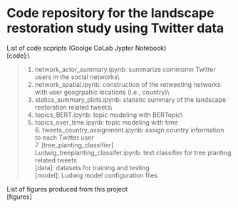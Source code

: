 # Code repository for the landscape restoration study using Twitter data

List of code scpripts (Goolge CoLab Jypter Notebook)\
[code]:\
> 1. network_actor_summary.ipynb: summarize commomn Twitter users in the social networks\
> 2. network_spatial.ipynb: construction of the retweeting networks with user geogrpahic locations (i.e., country)\
> 3. statics_summary_plots.ipynb: statistic summary of the landscape restoration related tweets\
> 4. topics_BERT.ipynb: topic modeling with BERTopic\
> 5. topics_over_time.ipynb: topic modeling with time\
	6. tweets_country_assignment.ipynb: assign country information to each Twitter user\
	7. [tree_planting_classifier]\
		Ludwig_treeplanting_classifer.ipynb: text classifier for tree planting related tweets\
		[data]: datasets for training and testing\
		[model]: Ludwig model configuration files

List of figures produced from this project\
[figures]



